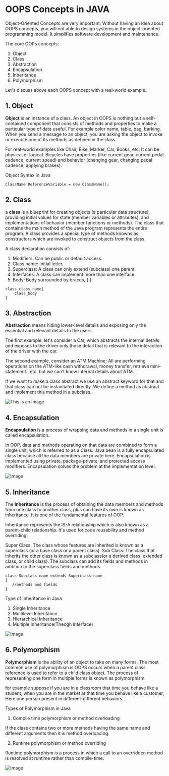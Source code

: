 # OOPS Concepts in JAVA

Object-Oriented Concepts are very important. Without having an idea about OOPS concepts, you will not able to design systems in the object-oriented programming model. It simplifies software development and maintenance.

The core OOPs concepts:
1. Object
2. Class
3. Abstraction
4. Encapsulation
5. Inheritance
6. Polymorphism

Let's discuss above each OOPS concept with a real-world example.

## 1. Object

**Object** is an instance of a class. An object in OOPS is nothing but a self-contained component that consists of methods and properties to make a particular type of data useful. For example color name, table, bag, barking. When you send a message to an object, you are asking the object to invoke or execute one of its methods as defined in the class.

For real-world examples like Chair, Bike, Marker, Car, Books, etc. It can be physical or logical. 
Bicycles have properties (like current gear, current pedal cadence, current speed) and behavior (changing gear, changing pedal cadence, applying brakes).

Object Syntax in Java
```
ClassName ReferenceVariable = new ClassName();
```

## 2. Class

 a **class** is a blueprint for creating objects (a particular data structure), providing initial values for state (member variables or attributes), and implementations of behavior (member functions or methods). The class that contains the main method of the Java program represents the entire program. A class provides a special type of methods knowns as constructors which are invoked to construct objects from the class.
 
 A class declaration consists of:
 
 1. Modifiers: Can be public or default access.
 2. Class name: Initial letter.
 3.  Superclass: A class can only extend (subclass) one parent.
 4. Interfaces: A class can implement more than one interface.
 5. Body: Body surrounded by braces, { }.
 
```
class class_name{
    class_body
}
```

## 3. Abstraction

**Abstraction** means hiding lower-level details and exposing only the essential and relevant details to the users.

The first example, let's consider a Car, which abstracts the internal details and exposes to the driver only those detail that is relevant to the interaction of the driver with the car.

The second example, consider an ATM Machine; All are performing operations on the ATM-like cash withdrawal, money transfer, retrieve mini-statement...etc. but we can't know internal details about ATM.

If we want to make a class abstract we use an abstract keyword for that and that class can not be instantiated directly. We define a method as abstract and implement this method in a subclass.

![This is an image](https://media.geeksforgeeks.org/wp-content/uploads/Abstract-classes-and-methods-Page-1.png)

## 4. Encapsulation

**Encapsulation** is a process of wrapping data and methods in a single unit is called encapsulation.

In OOP, data and methods operating on that data are combined to form a single unit, which is referred to as a Class. Java bean is a fully encapsulated class because all the data members are private here. Encapsulation is implemented using private, package-private, and protected access modifiers. Encapsulation solves the problem at the implementation level.

![Image](https://usemynotes.com/wp-content/uploads/2021/06/encapsulation-in-java.jpg)

## 5. Inheritance

The **Inheritance** is the process of obtaining the data members and methods from one class to another class, plus can have its own is known as inheritance. It is one of the fundamental features of OOP.

Inheritance represents the IS-A relationship which is also known as a parent-child relationship. It's used for code reusability and method overriding.

Super Class: The class whose features are inherited is known as a superclass (or a base class or a parent class).
Sub Class: The class that inherits the other class is known as a subclass(or a derived class, extended class, or child class). The subclass can add its fields and methods in addition to the superclass fields and methods.

```
class Subclass-name extends Superclass-name  
{  
   //methods and fields  
}
```
Type of Inheritance in Java
1. Single Inheritance
2. Multilevel Inheritance
3. Hierarchical Inheritance
4. Multiple Inheritance(Theogh Interface)

![Image](https://static.javatpoint.com/images/core/typesofinheritance.jpg)

## 6. Polymorphism

**Polymorphism** is the ability of an object to take on many forms. The most common use of polymorphism is OOPS occurs when a parent class reference is used to refer to a child class object. The process of representing one form in multiple forms is known as polymorphism.

for example suppose if you are in a classroom that time you behave like a student, when you are in the market at that time you behave like a customer, Here one person present in different-different behaviors.

Types of Polymorphism in Java

1. Compile time polymorphism or method overloading

If the class contains two or more methods having the same name and different arguments then it is method overloading.

2. Runtime polymorphism or method overriding

Runtime polymorphism is a process in which a call to an overridden method is resolved at runtime rather than compile-time.

![Image](https://csharpcorner-mindcrackerinc.netdna-ssl.com/article/method-overloading-and-method-overriding/Images/Difference.png)
